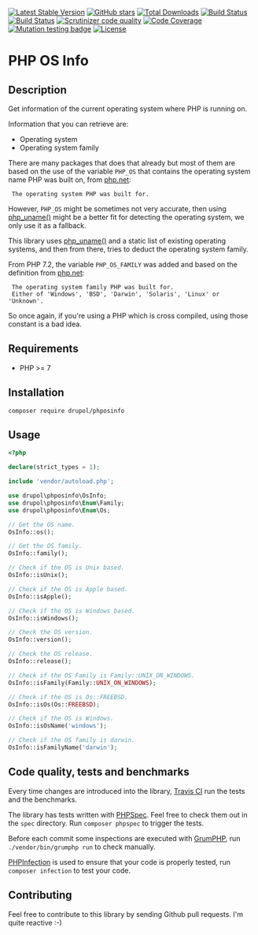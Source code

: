 [![Latest Stable Version](https://img.shields.io/packagist/v/drupol/phposinfo.svg?style=flat-square)](https://packagist.org/packages/drupol/phposinfo)
 [![GitHub stars](https://img.shields.io/github/stars/drupol/phposinfo.svg?style=flat-square)](https://packagist.org/packages/drupol/phposinfo)
 [![Total Downloads](https://img.shields.io/packagist/dt/drupol/phposinfo.svg?style=flat-square)](https://packagist.org/packages/drupol/phposinfo)
 [![Build Status](https://img.shields.io/travis/drupol/phposinfo/master.svg?style=flat-square)](https://travis-ci.org/drupol/phposinfo)
 [![Build Status](https://img.shields.io/appveyor/ci/drupol/phposinfo.svg?style=flat-square)](https://ci.appveyor.com/project/drupol/phposinfo)
 [![Scrutinizer code quality](https://img.shields.io/scrutinizer/quality/g/drupol/phposinfo/master.svg?style=flat-square)](https://scrutinizer-ci.com/g/drupol/phposinfo/?branch=master)
 [![Code Coverage](https://img.shields.io/scrutinizer/coverage/g/drupol/phposinfo/master.svg?style=flat-square)](https://scrutinizer-ci.com/g/drupol/phposinfo/?branch=master)
 [![Mutation testing badge](https://badge.stryker-mutator.io/github.com/drupol/phposinfo/master)](https://stryker-mutator.github.io)
 [![License](https://img.shields.io/packagist/l/drupol/phposinfo.svg?style=flat-square)](https://packagist.org/packages/drupol/phposinfo)

# PHP OS Info

## Description

Get information of the current operating system where PHP is running on.

Information that you can retrieve are:

* Operating system
* Operating system family

There are many packages that does that already but most of them are based on
the use of the variable `PHP_OS` that contains the operating system name PHP was 
built on, from [php.net](https://www.php.net/manual/en/reserved.constants.php):

     The operating system PHP was built for.

However, `PHP_OS` might be sometimes not very accurate, then using
[php_uname()](https://php.net/php_uname) might be a better fit for detecting the
operating system, we only use it as a fallback.

This library uses [php_uname()](https://php.net/php_uname) and a static list of
existing operating systems, and then from there, tries to deduct the operating
system family.

From PHP 7.2, the variable `PHP_OS_FAMILY` was added and based on the definition
from [php.net](https://www.php.net/manual/en/reserved.constants.php):

     The operating system family PHP was built for.
     Either of 'Windows', 'BSD', 'Darwin', 'Solaris', 'Linux' or 'Unknown'. 

So once again, if you're using a PHP which is cross compiled, using those
constant is a bad idea.

## Requirements

* PHP >= 7

## Installation

```composer require drupol/phposinfo```

## Usage

```php
<?php

declare(strict_types = 1);

include 'vendor/autoload.php';

use drupol\phposinfo\OsInfo;
use drupol\phposinfo\Enum\Family;
use drupol\phposinfo\Enum\Os;

// Get the OS name.
OsInfo::os();

// Get the OS family.
OsInfo::family();

// Check if the OS is Unix based.
OsInfo::isUnix();

// Check if the OS is Apple based.
OsInfo::isApple();

// Check if the OS is Windows based.
OsInfo::isWindows();

// Check the OS version.
OsInfo::version();

// Check the OS release.
OsInfo::release();

// Check if the OS Family is Family::UNIX_ON_WINDOWS.
OsInfo::isFamily(Family::UNIX_ON_WINDOWS);

// Check if the OS is Os::FREEBSD.
OsInfo::isOs(Os::FREEBSD);

// Check if the OS is Windows.
OsInfo::isOsName('windows');

// Check if the OS family is darwin.
OsInfo::isFamilyName('darwin');
```

## Code quality, tests and benchmarks

Every time changes are introduced into the library, [Travis CI](https://travis-ci.org/drupol/phposinfo/builds) run the tests and the benchmarks.

The library has tests written with [PHPSpec](http://www.phpspec.net/).
Feel free to check them out in the `spec` directory. Run `composer phpspec` to trigger the tests.

Before each commit some inspections are executed with [GrumPHP](https://github.com/phpro/grumphp), run `./vendor/bin/grumphp run` to check manually.

[PHPInfection](https://github.com/infection/infection) is used to ensure that your code is properly tested, run `composer infection` to test your code.

## Contributing

Feel free to contribute to this library by sending Github pull requests. I'm quite reactive :-)
